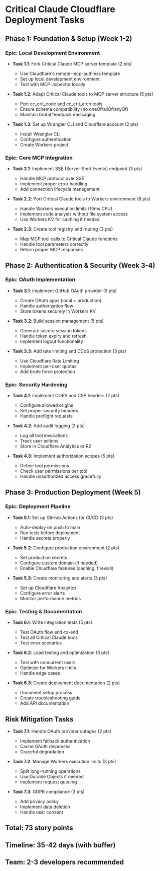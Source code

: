 # Critical Claude Cloudflare Deployment Tasks

## Phase 1: Foundation & Setup (Week 1-2)

### Epic: Local Development Environment
- **Task 1.1**: Fork Critical Claude MCP server template (2 pts)
  - Use Cloudflare's remote-mcp-authless template
  - Set up local development environment
  - Test with MCP inspector locally
  
- **Task 1.2**: Adapt Critical Claude tools to MCP server structure (5 pts)
  - Port cc_crit_code and cc_crit_arch tools
  - Ensure schema compatibility (no oneOf/allOf/anyOf)
  - Maintain brutal feedback messaging
  
- **Task 1.3**: Set up Wrangler CLI and Cloudflare account (2 pts)
  - Install Wrangler CLI
  - Configure authentication
  - Create Workers project

### Epic: Core MCP Integration
- **Task 2.1**: Implement SSE (Server-Sent Events) endpoint (3 pts)
  - Handle MCP protocol over SSE
  - Implement proper error handling
  - Add connection lifecycle management

- **Task 2.2**: Port Critical Claude tools to Workers environment (8 pts)
  - Handle Workers execution limits (10ms CPU)
  - Implement code analysis without file system access
  - Use Workers KV for caching if needed

- **Task 2.3**: Create tool registry and routing (3 pts)
  - Map MCP tool calls to Critical Claude functions
  - Handle tool parameters correctly
  - Return proper MCP responses

## Phase 2: Authentication & Security (Week 3-4)

### Epic: OAuth Implementation
- **Task 3.1**: Implement GitHub OAuth provider (5 pts)
  - Create OAuth apps (local + production)
  - Handle authorization flow
  - Store tokens securely in Workers KV

- **Task 3.2**: Build session management (5 pts)
  - Generate secure session tokens
  - Handle token expiry and refresh
  - Implement logout functionality

- **Task 3.3**: Add rate limiting and DDoS protection (3 pts)
  - Use Cloudflare Rate Limiting
  - Implement per-user quotas
  - Add brute force protection

### Epic: Security Hardening
- **Task 4.1**: Implement CORS and CSP headers (2 pts)
  - Configure allowed origins
  - Set proper security headers
  - Handle preflight requests

- **Task 4.2**: Add audit logging (3 pts)
  - Log all tool invocations
  - Track user actions
  - Store in Cloudflare Analytics or R2

- **Task 4.3**: Implement authorization scopes (5 pts)
  - Define tool permissions
  - Check user permissions per tool
  - Handle unauthorized access gracefully

## Phase 3: Production Deployment (Week 5)

### Epic: Deployment Pipeline
- **Task 5.1**: Set up GitHub Actions for CI/CD (3 pts)
  - Auto-deploy on push to main
  - Run tests before deployment
  - Handle secrets properly

- **Task 5.2**: Configure production environment (2 pts)
  - Set production secrets
  - Configure custom domain (if needed)
  - Enable Cloudflare features (caching, firewall)

- **Task 5.3**: Create monitoring and alerts (3 pts)
  - Set up Cloudflare Analytics
  - Configure error alerts
  - Monitor performance metrics

### Epic: Testing & Documentation
- **Task 6.1**: Write integration tests (5 pts)
  - Test OAuth flow end-to-end
  - Test all Critical Claude tools
  - Test error scenarios

- **Task 6.2**: Load testing and optimization (3 pts)
  - Test with concurrent users
  - Optimize for Workers limits
  - Handle edge cases

- **Task 6.3**: Create deployment documentation (2 pts)
  - Document setup process
  - Create troubleshooting guide
  - Add API documentation

## Risk Mitigation Tasks

- **Task 7.1**: Handle OAuth provider outages (2 pts)
  - Implement fallback authentication
  - Cache OAuth responses
  - Graceful degradation

- **Task 7.2**: Manage Workers execution limits (3 pts)
  - Split long-running operations
  - Use Durable Objects if needed
  - Implement request queuing

- **Task 7.3**: GDPR compliance (3 pts)
  - Add privacy policy
  - Implement data deletion
  - Handle user consent

## Total: 73 story points
## Timeline: 35-42 days (with buffer)
## Team: 2-3 developers recommended